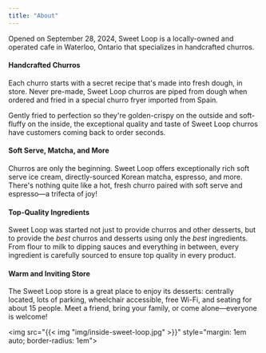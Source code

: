 ```yaml
---
title: "About"
---
```


<div class="content left">

Opened on September 28, 2024, Sweet Loop is a locally-owned and operated cafe in Waterloo, Ontario that specializes in handcrafted churros.

#### Handcrafted Churros

Each churro starts with a secret recipe that's made into fresh dough, in store.
Never pre-made, Sweet Loop churros are piped from dough when ordered and fried in a special churro fryer imported from Spain.

Gently fried to perfection so they're golden-crispy on the outside and soft-fluffy on the inside, the exceptional quality and taste of Sweet Loop churros have customers coming back to order seconds.

#### Soft Serve, Matcha, and More

Churros are only the beginning.
Sweet Loop offers exceptionally rich soft serve ice cream, directly-sourced Korean matcha, espresso, and more.
There's nothing quite like a hot, fresh churro paired with soft serve and espresso&mdash;a trifecta of joy!

#### Top-Quality Ingredients 

Sweet Loop was started not just to provide churros and other desserts, but to provide the _best_ churros and desserts using only the _best_ ingredients.
From flour to milk to dipping sauces and everything in between, every ingredient is carefully sourced to ensure top quality in every product.

#### Warm and Inviting Store

The Sweet Loop store is a great place to enjoy its desserts: centrally located, lots of parking, wheelchair accessible, free Wi-Fi, and seating for about 15 people.
Meet a friend, bring your family, or come alone&mdash;everyone is welcome!

<img src="{{< img "img/inside-sweet-loop.jpg" >}}" style="margin: 1em auto; border-radius: 1em">

</div>
